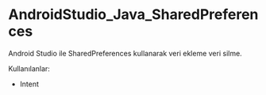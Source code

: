 # AndroidStudio_Java_SharedPreferences
 Android Studio ile SharedPreferences kullanarak veri ekleme veri silme.

Kullanılanlar:
- Intent
